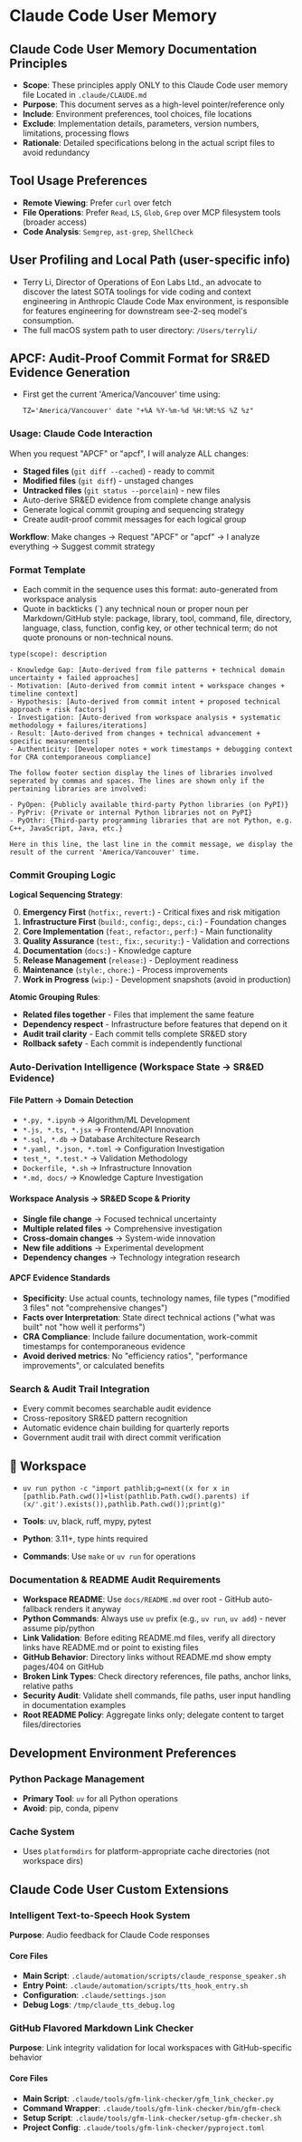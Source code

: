 # Claude Code User Memory

## Claude Code User Memory Documentation Principles
- **Scope**: These principles apply ONLY to this Claude Code user memory file Located in `.claude/CLAUDE.md`
- **Purpose**: This document serves as a high-level pointer/reference only
- **Include**: Environment preferences, tool choices, file locations
- **Exclude**: Implementation details, parameters, version numbers, limitations, processing flows
- **Rationale**: Detailed specifications belong in the actual script files to avoid redundancy

## Tool Usage Preferences
- **Remote Viewing**: Prefer `curl` over fetch
- **File Operations**: Prefer `Read`, `LS`, `Glob`, `Grep` over MCP filesystem tools (broader access)
- **Code Analysis**: `Semgrep`, `ast-grep`, `ShellCheck`

## User Profiling and Local Path (user-specific info)

- Terry Li, Director of Operations of Eon Labs Ltd., an advocate to discover the latest SOTA toolings for vide coding and context engineering in Anthropic Claude Code Max environment, is responsible for features engineering for downstream see-2-seq model's consumption.
- The full macOS system path to user directory: `/Users/terryli/` 

## APCF: Audit-Proof Commit Format for SR&ED Evidence Generation

- First get the current 'America/Vancouver' time using:
	```bashult
	TZ='America/Vancouver' date "+%A %Y-%m-%d %H:%M:%S %Z %z"
	```

### Usage: Claude Code Interaction

When you request "APCF" or "apcf", I will analyze ALL changes:

- **Staged files** (`git diff --cached`) - ready to commit
- **Modified files** (`git diff`) - unstaged changes  
- **Untracked files** (`git status --porcelain`) - new files
- Auto-derive SR&ED evidence from complete change analysis
- Generate logical commit grouping and sequencing strategy
- Create audit-proof commit messages for each logical group

**Workflow**: Make changes → Request "APCF" or "apcf" → I analyze everything → Suggest commit strategy

### Format Template

- Each commit in the sequence uses this format: auto-generated from workspace analysis
- Quote in backticks (`) any technical noun or proper noun per Markdown/GitHub style: package, library, tool, command, file, directory, language, class, function, config key, or other technical term; do not quote pronouns or non-technical nouns.

```
type(scope): description

- Knowledge Gap: [Auto-derived from file patterns + technical domain uncertainty + failed approaches]
- Motivation: [Auto-derived from commit intent + workspace changes + timeline context]
- Hypothesis: [Auto-derived from commit intent + proposed technical approach + risk factors] 
- Investigation: [Auto-derived from workspace analysis + systematic methodology + failures/iterations]
- Result: [Auto-derived from changes + technical advancement + specific measurements]
- Authenticity: [Developer notes + work timestamps + debugging context for CRA contemporaneous compliance]

The follow footer section display the lines of libraries involved seperated by commas and spaces. The lines are shown only if the pertaining libraries are involved:

- PyOpen: {Publicly available third-party Python libraries (on PyPI)}
- PyPriv: {Private or internal Python libraries not on PyPI}
- PyOthr: {Third-party programming libraries that are not Python, e.g. C++, JavaScript, Java, etc.}

Here in this line, the last line in the commit message, we display the result of the current 'America/Vancouver' time.
```

### Commit Grouping Logic

**Logical Sequencing Strategy**:

0. **Emergency First** (`hotfix:`, `revert:`) - Critical fixes and risk mitigation
1. **Infrastructure First** (`build:`, `config:`, `deps:`, `ci:`) - Foundation changes
2. **Core Implementation** (`feat:`, `refactor:`, `perf:`) - Main functionality  
3. **Quality Assurance** (`test:`, `fix:`, `security:`) - Validation and corrections
4. **Documentation** (`docs:`) - Knowledge capture
5. **Release Management** (`release:`) - Deployment readiness
6. **Maintenance** (`style:`, `chore:`) - Process improvements
7. **Work in Progress** (`wip:`) - Development snapshots (avoid in production)

**Atomic Grouping Rules**:

- **Related files together** - Files that implement the same feature
- **Dependency respect** - Infrastructure before features that depend on it
- **Audit trail clarity** - Each commit tells complete SR&ED story
- **Rollback safety** - Each commit is independently functional

### Auto-Derivation Intelligence (Workspace State → SR&ED Evidence)

#### File Pattern → Domain Detection

- `*.py, *.ipynb` → Algorithm/ML Development  
- `*.js, *.ts, *.jsx` → Frontend/API Innovation
- `*.sql, *.db` → Database Architecture Research
- `*.yaml, *.json, *.toml` → Configuration Investigation
- `test_*, *.test.*` → Validation Methodology
- `Dockerfile, *.sh` → Infrastructure Innovation
- `*.md, docs/` → Knowledge Capture Investigation

#### Workspace Analysis → SR&ED Scope & Priority

- **Single file change** → Focused technical uncertainty
- **Multiple related files** → Comprehensive investigation  
- **Cross-domain changes** → System-wide innovation
- **New file additions** → Experimental development
- **Dependency changes** → Technology integration research

#### APCF Evidence Standards

- **Specificity**: Use actual counts, technology names, file types ("modified 3 files" not "comprehensive changes")
- **Facts over Interpretation**: State direct technical actions ("what was built" not "how well it performs")  
- **CRA Compliance**: Include failure documentation, work-commit timestamps for contemporaneous evidence
- **Avoid derived metrics**: No "efficiency ratios", "performance improvements", or calculated benefits

### Search & Audit Trail Integration

- Every commit becomes searchable audit evidence
- Cross-repository SR&ED pattern recognition  
- Automatic evidence chain building for quarterly reports
- Government audit trail with direct commit verification

## 🧠 Workspace

- `uv run python -c "import pathlib;g=next((x for x in [pathlib.Path.cwd()]+list(pathlib.Path.cwd().parents) if (x/'.git').exists()),pathlib.Path.cwd());print(g)"`

- **Tools**: uv, black, ruff, mypy, pytest  
- **Python**: 3.11+, type hints required  
- **Commands**: Use `make` or `uv run` for operations

### Documentation & README Audit Requirements

- **Workspace README**: Use `docs/README.md` over root - GitHub auto-fallback renders it anyway
- **Python Commands**: Always use `uv` prefix (e.g., `uv run`, `uv add`) - never assume pip/python
- **Link Validation**: Before editing README.md files, verify all directory links have README.md or point to existing files
- **GitHub Behavior**: Directory links without README.md show empty pages/404 on GitHub
- **Broken Link Types**: Check directory references, file paths, anchor links, relative paths
- **Security Audit**: Validate shell commands, file paths, user input handling in documentation examples
- **Root README Policy**: Aggregate links only; delegate content to target files/directories

## Development Environment Preferences

### Python Package Management
- **Primary Tool**: `uv` for all Python operations
- **Avoid**: pip, conda, pipenv

### Cache System

- Uses `platformdirs` for platform-appropriate cache directories (not workspace dirs)

## Claude Code User Custom Extensions

### Intelligent Text-to-Speech Hook System
**Purpose**: Audio feedback for Claude Code responses

#### Core Files
- **Main Script**: `.claude/automation/scripts/claude_response_speaker.sh`
- **Entry Point**: `.claude/automation/scripts/tts_hook_entry.sh`
- **Configuration**: `.claude/settings.json`
- **Debug Logs**: `/tmp/claude_tts_debug.log`

### GitHub Flavored Markdown Link Checker
**Purpose**: Link integrity validation for local workspaces with GitHub-specific behavior

#### Core Files
- **Main Script**: `.claude/tools/gfm-link-checker/gfm_link_checker.py`
- **Command Wrapper**: `.claude/tools/gfm-link-checker/bin/gfm-check`
- **Setup Script**: `.claude/tools/gfm-link-checker/setup-gfm-checker.sh`
- **Project Config**: `.claude/tools/gfm-link-checker/pyproject.toml`